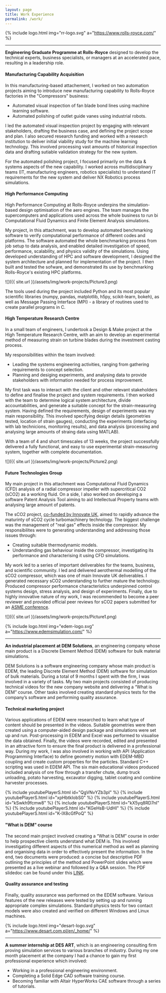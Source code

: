 ```yaml
---
layout: page
title: Work Experience
permalink: /work/
---
```


{% include logo.html img="rr-logo.svg" a="https://www.rolls-royce.com/" %}
* * *
**Engineering Graduate Programme at Rolls-Royce** designed to develop the technical experts, business specialists, or managers at an accelerated pace, resulting in a leadership role.

#### Manufacturing Capability Acquisition
In this manufacturing-based attachement, I worked on two automation projects aiming to introduce new manufacturing capability to Rolls-Royce factories in the "Compressors" business:
* Automated visual inspection of fan blade bond lines using machine learning software.
* Automated polishing of outlet guide vanes using industrial robots.

I led the automated visual inspection project by engaging with relevant stakeholders, drafting the business case, and defining the project scope and plan. I also secured research funding and worked with a research institution to deliver initial viability study for the machine learning technology. This involved processing vast amounts of historical inspection data and drafting sutiable validation strategy for the new system.

For the automated polishing project, I focused primarily on the data & systems aspects of the new capability. I worked across multidisciplinary teams (IT, manufacturing engineers, robotics specialists) to understand IT requirements for the new system and deliver NX Robotics process simulations.

#### High Performance Computing
High Performance Computing at Rolls-Royce underpins the simulation-based design optimisation of the aero engines. The team manages the supercomputers and applications used across the whole business to run bi Computational Fluid Dynamics and Finite Element Analysis simulations.

My project, in this attachment, was to develop automated benchmarking software to verify computational performance of different codes and platforms. The software automated the whole benchmarking process from job setup to data analysis, and enabled detailed investigation of speed, performance, scalability, and physics validity of the simulations. Using developed understanding of HPC and software development, I designed the system architecture and planned for implementation of the project. I then built and tested the sofware, and demonstrated its use by benchmarking Rolls-Royce's existing HPC platforms.

![]({{ site.url }}/assets/img/work-projects/Picture3.png)

The tools used during the project included Python and its most popular scientific libraries (numpy, pandas, matplotlib, h5py, scikit-learn, bokeh), as well as Message Passing Interface (MPI) - a library of routines used to create parallel programs in C.


#### High Temperature Research Centre
In a small team of engineers, I undertook a Design & Make project at the High Temperature Research Centre, with an aim to develop an experimental method of measuring strain on turbine blades during the investment casting process.

My responsibilities within the team involved:
* Leading the systems engineering activities, ranging from gathering requirements to concept selection.
* Planning and desiging experiments, and analysing data to provide stakeholders with information needed for process improvement.

My first task was to interact with the client and other relevant stakeholders to define and finalise the project and system requirements. I then worked with the team to determine logical system architecture, divide accountabilities, and generate a suitable concept for the strain-measuring system. Having defined the requirements, design of experiments was my main responsibility. This involved specifying design details (geometries tested, location of strain gauges), conducting the experiments (interfacing with lab technicions, monitoring results), and data analysis (processing and analysing large amounts of straing data using MATLAB).

With a team of 4 and short timescales of 13 weeks, the project successfully delivered a fully functional, and easy to use experimental strain-measuring system, together with complete documentation.

![]({{ site.url }}/assets/img/work-projects/Picture2.png)

#### Future Technologies Group
My main project in this attachment was Computational Fluid Dynamics (CFD) analysis of a radial compressor impeller with supercritical CO2 (sCO2) as a working fluid. On a side, I also worked on developing a software Patent Analysis Tool aiming to aid Intellectual Property teams with analysing large amount of patents.

The sCO2 project, [co-funded by Innovate UK](https://gtr.ukri.org/projects?ref=101982), aimed to rapidly advance the maturinty of sCO2 cycle turbomachinery technology. The biggest challenge was the management of "real gas" effects inside the compressor. My responsibilites were to generating understanding and addressing those issues through:
* Creating suitable thermodynamic models.
* Understanding gas behaviour inside the compressor, investigating its performance and characterising it using CFD simulations.

My work led to a series of important deliverables for the teams, business, and scientific community. I led and delivered aerothermal modelling of the sCO2 compressor, which was one of main Innovate UK deliverables. I generated necessary sCO2 understanding to further mature the technology. Produced compressor performance characteristics underpinned control systems design, stress analysis, and design of experiments. Finally, due to highly innovative nature of my work, I was recommended to become a peer reviewer and provided official peer reviews for sCO2 papers submitted for an [ASME conference](https://event.asme.org/Turbo-Expo). 

![]({{ site.url }}/assets/img/work-projects/Picture1.png)


{% include logo.html img="edem-logo.svg" a="https://www.edemsimulation.com/" %}
* * *
**An industrial placement at DEM Solutions**, an engineering company whose main product is a Discrete Element Method (DEM) software for bulk material simulations.

DEM Solutions is a software engineering company whose main product is EDEM, the leading Discrete Element Method (DEM) software for simulation of bulk materials. During a total of 9 months I spent with the firm, I was involved in a variety of tasks. My two main projects consisted of producing technical videos for the new company website and delivering a “What is DEM” course. Other tasks involved creating standard physics tests for the company’s software and performing quality assurance.

#### Technical marketing project
Various applications of EDEM were researched to learn what type of content should be presented in the videos. Suitable geometries were then created using a computer-aided design package and simulations were set up and run. Post-processing in EDEM and Excel was performed to visualise the data obtained. Finally, the videos were recorded, edited and presented in an attractive form to ensure the final product is delivered in a professional way. During my work, I was also involved in working with API (Application Programming Interface) to define geometry motion with EDEM-MBD coupling and create custom properties for the particles. Standard C++ scripting was used in EDEM API. The six main educational videos produced included analysis of ore flow through a transfer chute, dump truck unloading, potato harvesting, excavator digging, tablet coating and combine harvester processes.

{% include youtubePlayerS.html id="QgVNvYZb3pI" %}
{% include youtubePlayerS.html id="xpHbtkIobS0" %}
{% include youtubePlayerS.html id="kSwkh9fcmw8" %}
{% include youtubePlayerS.html id="kX5yq8RD7nI" %}
{% include youtubePlayerS.html id="KGeHsB-UdHI" %}
{% include youtubePlayerS.html id="K-lX8cGfPoQ" %}

#### "What is DEM" course
The second main project involved creating a “What is DEM” course in order to help prospective clients understand what DEM is. This involved investigating different aspects of this numerical method as well as planning and organising data in order to effectively present the information. In the end, two documents were produced: a concise but descriptive PDF outlining the principles of the method and PowerPoint slides which were presented as a live webinar and followed by a Q&A session. The PDF slidedoc can be found under this [LINK](https://www.edemsimulation.com/download/ebooks/what-is-dem-ebook.pdf/).

#### Quality assurance and testing
Finally, quality assurance was performed on the EDEM software. Various features of the new releases were tested by setting up and running appropriate complex simulations. Standard physics tests for two contact models were also created and verified on different Windows and Linux machines. 

{% include logo.html img="desart-logo.svg" a="https://www.desart.com.pl/en/_home/" %}
* * *
**A summer internship at DES ART**, which is an engineering consulting firm proving simulation services to various branches of industry. During my one month placement at the company I had a chance to gain my first professional experience which involved:
* Working in a professional engineering environment.
* Completing a Solid Edge CAD software training course.
* Becoming familiar with Altair HyperWorks CAE software through a series of tutorials.
